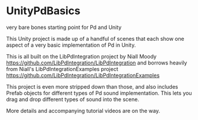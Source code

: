 # UnityPdBasics
very bare bones starting point for Pd and Unity

This Unity project is made up of a handful of scenes that each show one aspect of a very basic implementation of Pd in Unity. 

This is all built on the LibPdIntegration project by Niall Moody https://github.com/LibPdIntegration/LibPdIntegration
and borrows heavily from Niall's LibPdIntegrationExamples project https://github.com/LibPdIntegration/LibPdIntegrationExamples

This project is even more stripped down than those, and also includes Prefab objects for different types of Pd sound implementation. This lets you drag and drop different types of sound into the scene.

More details and accompanying tutorial videos are on the way.
